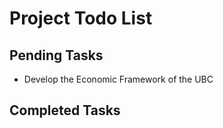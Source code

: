 # Project Todo List

## Pending Tasks
- Develop the Economic Framework of the UBC

## Completed Tasks
